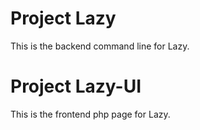 Project Lazy
=====
This is the backend command line for Lazy. 

Project Lazy-UI
=====
This is the frontend php page for Lazy.
